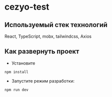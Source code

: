 # cezyo-test

## Используемый стек технологий 
 React, TypeScript, mobx, tailwindcss, Axios

## Как развернуть проект

* Установите

``
npm install
`` 

* Запустите режим разработки:

``
npm run dev
``

